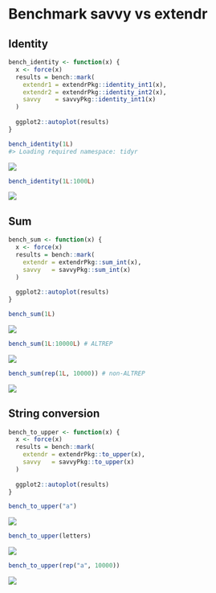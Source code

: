 
<!-- README.md is generated from README.Rmd. Please edit that file -->

# Benchmark savvy vs extendr

<!-- badges: start -->
<!-- badges: end -->

## Identity

``` r
bench_identity <- function(x) {
  x <- force(x)
  results = bench::mark(
    extendr1 = extendrPkg::identity_int1(x),
    extendr2 = extendrPkg::identity_int2(x),
    savvy    = savvyPkg::identity_int1(x)
  )
  
  ggplot2::autoplot(results)
}

bench_identity(1L)
#> Loading required namespace: tidyr
```

![](README_files/figure-gfm/unnamed-chunk-2-1.png)<!-- -->

``` r
bench_identity(1L:1000L)
```

![](README_files/figure-gfm/unnamed-chunk-2-2.png)<!-- -->

## Sum

``` r
bench_sum <- function(x) {
  x <- force(x)
  results = bench::mark(
    extendr = extendrPkg::sum_int(x),
    savvy   = savvyPkg::sum_int(x)
  )
  
  ggplot2::autoplot(results)
}

bench_sum(1L)
```

![](README_files/figure-gfm/unnamed-chunk-3-1.png)<!-- -->

``` r
bench_sum(1L:10000L) # ALTREP
```

![](README_files/figure-gfm/unnamed-chunk-3-2.png)<!-- -->

``` r
bench_sum(rep(1L, 10000)) # non-ALTREP
```

![](README_files/figure-gfm/unnamed-chunk-3-3.png)<!-- -->

## String conversion

``` r
bench_to_upper <- function(x) {
  x <- force(x)
  results = bench::mark(
    extendr = extendrPkg::to_upper(x),
    savvy   = savvyPkg::to_upper(x)
  )
  
  ggplot2::autoplot(results)
}

bench_to_upper("a")
```

![](README_files/figure-gfm/unnamed-chunk-4-1.png)<!-- -->

``` r
bench_to_upper(letters)
```

![](README_files/figure-gfm/unnamed-chunk-4-2.png)<!-- -->

``` r
bench_to_upper(rep("a", 10000))
```

![](README_files/figure-gfm/unnamed-chunk-4-3.png)<!-- -->
